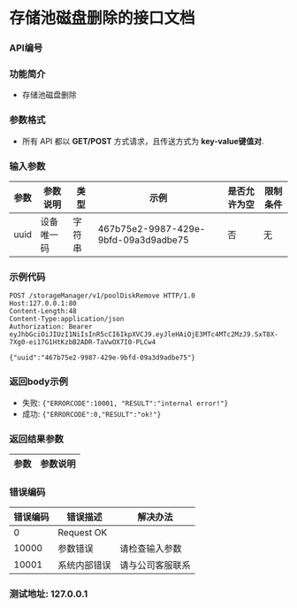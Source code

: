 存储池磁盘删除的接口文档
=================================

### API编号

### 功能简介
* 存储池磁盘删除

### 参数格式

* 所有 API 都以 **GET/POST** 方式请求，且传送方式为 **key-value键值对**.

### 输入参数


 参数           |参数说明                 |  类型       |   示例                                |是否允许为空|  限制条件
----------------|-------------------------|-------------|---------------------------------------|------------|---------------------
uuid            |设备唯一码               |字符串       | 467b75e2-9987-429e-9bfd-09a3d9adbe75  |否          |无

### 示例代码

    POST /storageManager/v1/poolDiskRemove HTTP/1.0
    Host:127.0.0.1:80
    Content-Length:48
    Content-Type:application/json
    Authorization: Bearer eyJhbGciOiJIUzI1NiIsInR5cCI6IkpXVCJ9.eyJleHAiOjE3MTc4MTc2MzJ9.SxT8X-7Xg0-ei17G1HtKzbB2ADR-TaVwOX7I0-PLCw4

    {"uuid":"467b75e2-9987-429e-9bfd-09a3d9adbe75"}

### 返回body示例

* 失败: `{"ERRORCODE":10001, "RESULT":"internal error!"}`
* 成功: `{"ERRORCODE":0,"RESULT":"ok!"}`


### 返回结果参数

参数            | 参数说明
----------------|-------------------------------


### 错误编码

错误编码    | 错误描述                  | 解决办法
------------|---------------------------|------------------
0           | Request OK                |
10000       | 参数错误                  | 请检查输入参数
10001       | 系统内部错误              | 请与公司客服联系

### 测试地址: 127.0.0.1

